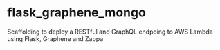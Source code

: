 # flask_graphene_mongo

Scaffolding to deploy a RESTful and GraphQL endpoing to AWS Lambda using Flask, Graphene and Zappa
